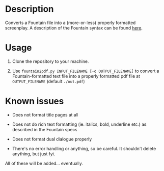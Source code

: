 # Description

Converts a Fountain file into a (more-or-less) properly formatted screenplay. A description of the Fountain syntax can be found [here](https://fountain.io/).

# Usage

1. Clone the repository to your machine.

2. Use `fountain2pdf.py INPUT_FILENAME [-o OUTPUT_FILENAME]` to convert a Fountain-formatted text file into a properly formatted pdf file at `OUTPUT_FILENAME` (default `./out.pdf`)

# Known issues

* Does not format title pages at all

* Does not do rich text formatting (ie. italics, bold, underline etc.) as described in the Fountain specs

* Does not format dual dialogue properly

* There's no error handling or anything, so be careful. It shouldn't delete anything, but just fyi.

All of these will be added... eventually.
